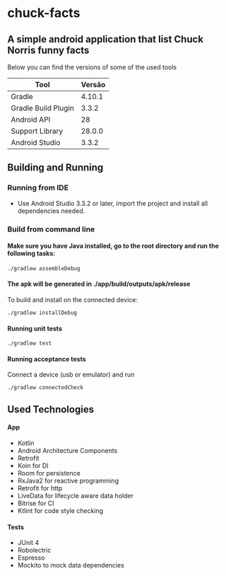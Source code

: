 # chuck-facts
## A simple android application that list Chuck Norris funny facts


Below you can find the versions of some of the used tools 

| Tool | Versão |
|--|--|
|Gradle |  4.10.1 |
|Gradle Build Plugin  |  3.3.2|
|Android API  |  28|
|Support Library  |  28.0.0|
|Android Studio | 3.3.2|

## Building and Running

### Running from IDE

- Use Android Studio 3.3.2 or later, import the project and install all dependencies needed.

### Build from command line

#### Make sure you have Java installed, go to the root directory and run the following tasks:
```
./gradlew assembleDebug
```
#### The apk will be generated in ./app/build/outputs/apk/release


To build and install on the connected device:
```
./gradlew installDebug
```
#### Running unit tests

```
./gradlew test
```

#### Running acceptance tests

Connect a device (usb or emulator) and run

```
./gradlew connectedCheck
```

## Used Technologies

#### App
- Kotlin
- Android Architecture Components 
- Retrofit
- Koin for DI
- Room for persistence
- RxJava2 for reactive programming
- Retrofit for http
- LiveData for lifecycle aware data holder
- Bitrise for CI
- Ktlint for code style checking

#### Tests
- JUnit 4
- Robolectric
- Espresso
- Mockito to mock data dependencies
